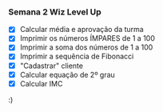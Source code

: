 ### Semana 2 Wiz Level Up

- [x] Calcular média e aprovação da turma
- [x] Imprimir os números ÍMPARES de 1 a 100
- [x] Imprimir a soma dos números de 1 a 100
- [x] Imprimir a sequência de Fibonacci
- [x] "Cadastrar" cliente
- [x] Calcular equação de 2º grau
- [x] Calcular IMC

:)
